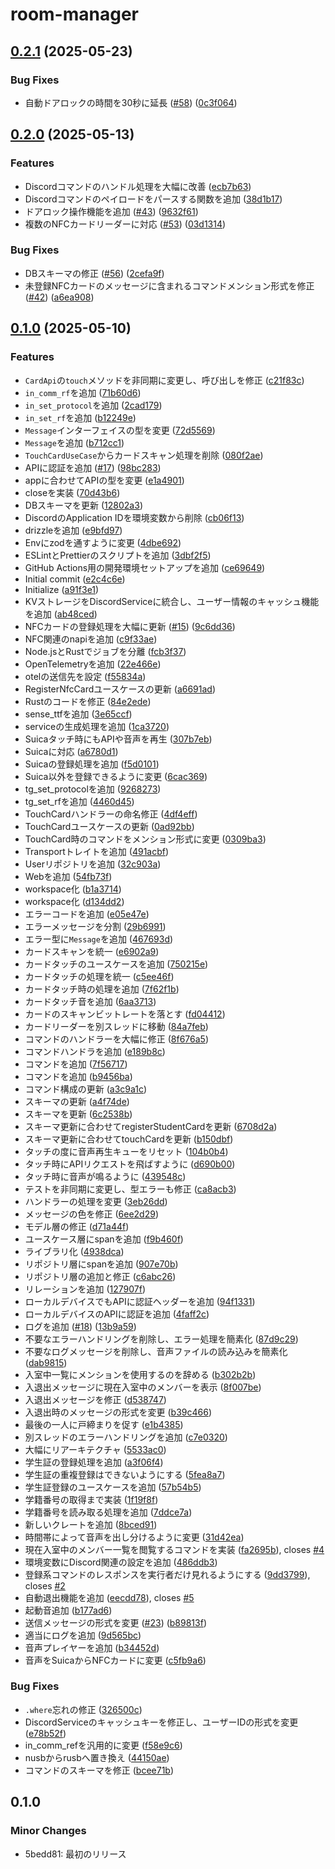 # room-manager

## [0.2.1](https://github.com/tuatmcc/room-manager/compare/v0.2.0...v0.2.1) (2025-05-23)


### Bug Fixes

* 自動ドアロックの時間を30秒に延長 ([#58](https://github.com/tuatmcc/room-manager/issues/58)) ([0c3f064](https://github.com/tuatmcc/room-manager/commit/0c3f064e60103c2b0645baf43d74dfba76cca37e))

## [0.2.0](https://github.com/tuatmcc/room-manager/compare/v0.1.0...v0.2.0) (2025-05-13)


### Features

* Discordコマンドのハンドル処理を大幅に改善 ([ecb7b63](https://github.com/tuatmcc/room-manager/commit/ecb7b63957f9553626510bdc2185267e7d3823f3))
* Discordコマンドのペイロードをパースする関数を追加 ([38d1b17](https://github.com/tuatmcc/room-manager/commit/38d1b171f0a0f14c51ccf1b5dc66b9a828e39d09))
* ドアロック操作機能を追加 ([#43](https://github.com/tuatmcc/room-manager/issues/43)) ([9632f61](https://github.com/tuatmcc/room-manager/commit/9632f6162404c96e2cb566318aa408e6b8c84cf6))
* 複数のNFCカードリーダーに対応 ([#53](https://github.com/tuatmcc/room-manager/issues/53)) ([03d1314](https://github.com/tuatmcc/room-manager/commit/03d13144ed987d42959613d58d77535059264a2d))


### Bug Fixes

* DBスキーマの修正 ([#56](https://github.com/tuatmcc/room-manager/issues/56)) ([2cefa9f](https://github.com/tuatmcc/room-manager/commit/2cefa9f29d9b40cb6e56a58cf31ff018adecb125))
* 未登録NFCカードのメッセージに含まれるコマンドメンション形式を修正 ([#42](https://github.com/tuatmcc/room-manager/issues/42)) ([a6ea908](https://github.com/tuatmcc/room-manager/commit/a6ea908a58a4f78eb365844d8764e289eb129735))

## [0.1.0](https://github.com/tuatmcc/room-manager/compare/v0.0.1...v0.1.0) (2025-05-10)


### Features

* `CardApi`の`touch`メソッドを非同期に変更し、呼び出しを修正 ([c21f83c](https://github.com/tuatmcc/room-manager/commit/c21f83cee5ce2a160a81566cb182799c36d3dda4))
* `in_comm_rf`を追加 ([71b60d6](https://github.com/tuatmcc/room-manager/commit/71b60d61a66c9744af0ef4a0873de2279a2f87f7))
* `in_set_protocol`を追加 ([2cad179](https://github.com/tuatmcc/room-manager/commit/2cad1796f83d50ed114d62b644454063f5d19e33))
* `in_set_rf`を追加 ([b12249e](https://github.com/tuatmcc/room-manager/commit/b12249ec916246dbb2a2f3ccb88b55d45c54ea53))
* `Message`インターフェイスの型を変更 ([72d5569](https://github.com/tuatmcc/room-manager/commit/72d5569b4fb55e898eac01e11e873e155cb8c112))
* `Message`を追加 ([b712cc1](https://github.com/tuatmcc/room-manager/commit/b712cc1a7658f3e559a290b0c5dc5fbabfb446ce))
* `TouchCardUseCase`からカードスキャン処理を削除 ([080f2ae](https://github.com/tuatmcc/room-manager/commit/080f2ae9732ab1f90d7475a4e07da097d443944d))
* APIに認証を追加 ([#17](https://github.com/tuatmcc/room-manager/issues/17)) ([98bc283](https://github.com/tuatmcc/room-manager/commit/98bc28360431b63e6e423f16174c49f00c47d4fb))
* appに合わせてAPIの型を変更 ([e1a4901](https://github.com/tuatmcc/room-manager/commit/e1a490164f0799d81a05c7b74c1c872b98136911))
* closeを実装 ([70d43b6](https://github.com/tuatmcc/room-manager/commit/70d43b6b79ae2d3dd9a6f860683a7bfe1ad1604b))
* DBスキーマを更新 ([12802a3](https://github.com/tuatmcc/room-manager/commit/12802a36f9ae367c3b289eb7d5842a1354d2594b))
* DiscordのApplication IDを環境変数から削除 ([cb06f13](https://github.com/tuatmcc/room-manager/commit/cb06f1328f8b3d4a14ae07fc0ca066931053c228))
* drizzleを追加 ([e9bfd97](https://github.com/tuatmcc/room-manager/commit/e9bfd97438105d62b90ecd9a6c5a315679605d63))
* Envにzodを通すように変更 ([4dbe692](https://github.com/tuatmcc/room-manager/commit/4dbe6926269bbd81be94eeae3e296566a02e3a0e))
* ESLintとPrettierのスクリプトを追加 ([3dbf2f5](https://github.com/tuatmcc/room-manager/commit/3dbf2f519e5809ea860b1b67f333ad50fee14539))
* GitHub Actions用の開発環境セットアップを追加 ([ce69649](https://github.com/tuatmcc/room-manager/commit/ce696492e38ddf3a8bf70a156d560c981e69c245))
* Initial commit ([e2c4c6e](https://github.com/tuatmcc/room-manager/commit/e2c4c6e29cc78287568c0b87d308af8757420247))
* Initialize ([a91f3e1](https://github.com/tuatmcc/room-manager/commit/a91f3e1008278f2525773ae86948221dbf283890))
* KVストレージをDiscordServiceに統合し、ユーザー情報のキャッシュ機能を追加 ([ab48ced](https://github.com/tuatmcc/room-manager/commit/ab48ced1e1cd0a4c7595a54c3623a74231c721b4))
* NFCカードの登録処理を大幅に更新 ([#15](https://github.com/tuatmcc/room-manager/issues/15)) ([9c6dd36](https://github.com/tuatmcc/room-manager/commit/9c6dd3656b51280e908e4ee8369a1646ad268557))
* NFC関連のnapiを追加 ([c9f33ae](https://github.com/tuatmcc/room-manager/commit/c9f33ae50566701e6a1ea0e696796435d011b9ff))
* Node.jsとRustでジョブを分離 ([fcb3f37](https://github.com/tuatmcc/room-manager/commit/fcb3f37d6f1499c979c9d0cec5474f9620040d15))
* OpenTelemetryを追加 ([22e466e](https://github.com/tuatmcc/room-manager/commit/22e466e0d51795fb8fc35ee5df66290f09be249c))
* otelの送信先を設定 ([f55834a](https://github.com/tuatmcc/room-manager/commit/f55834a0e066cdc6b2ca4ada8335ca61d1df6e3b))
* RegisterNfcCardユースケースの更新 ([a6691ad](https://github.com/tuatmcc/room-manager/commit/a6691ad6687e76345eb81daf3c524dfc252b87a8))
* Rustのコードを修正 ([84e2ede](https://github.com/tuatmcc/room-manager/commit/84e2edef059dbb7efae6f8a56d6f09685a2e8aad))
* sense_ttfを追加 ([3e65ccf](https://github.com/tuatmcc/room-manager/commit/3e65ccf3087cf48f1c5ffe3f1139a7ccbf5dd0e0))
* serviceの生成処理を追加 ([1ca3720](https://github.com/tuatmcc/room-manager/commit/1ca3720ee54d9db798e2879d6c92c5d2734884b1))
* Suicaタッチ時にもAPIや音声を再生 ([307b7eb](https://github.com/tuatmcc/room-manager/commit/307b7eb96aeff656a22ddb21781ad9a24915f030))
* Suicaに対応 ([a6780d1](https://github.com/tuatmcc/room-manager/commit/a6780d19336e1b0e4a472316522933fdeffc6cef))
* Suicaの登録処理を追加 ([f5d0101](https://github.com/tuatmcc/room-manager/commit/f5d01016fb943add28a7e7ae14a737006b3a1d6d))
* Suica以外を登録できるように変更 ([6cac369](https://github.com/tuatmcc/room-manager/commit/6cac36935e24bc451c06c680e88222cf00030d33))
* tg_set_protocolを追加 ([9268273](https://github.com/tuatmcc/room-manager/commit/92682736ba85c8f147624a7ab4e190a88cea4d57))
* tg_set_rfを追加 ([4460d45](https://github.com/tuatmcc/room-manager/commit/4460d453331d9ea0a676e49d5856c3029b3e09b0))
* TouchCardハンドラーの命名修正 ([4df4eff](https://github.com/tuatmcc/room-manager/commit/4df4eff3dd658aea862dca507ab7d715fb67b47f))
* TouchCardユースケースの更新 ([0ad92bb](https://github.com/tuatmcc/room-manager/commit/0ad92bb2cb4dda70d09b971c36b8c4f182d5cb29))
* TouchCard時のコマンドをメンション形式に変更 ([0309ba3](https://github.com/tuatmcc/room-manager/commit/0309ba353b4e75613e5a732ae2bc7e372b33c712))
* Transportトレイトを追加 ([491acbf](https://github.com/tuatmcc/room-manager/commit/491acbf228e113fe9bb133d07980f0715edc7341))
* Userリポジトリを追加 ([32c903a](https://github.com/tuatmcc/room-manager/commit/32c903a9bd820d162b532b64dd5a1b23854d7480))
* Webを追加 ([54fb73f](https://github.com/tuatmcc/room-manager/commit/54fb73f454bcab751a5aa450cb1923167f59c563))
* workspace化 ([b1a3714](https://github.com/tuatmcc/room-manager/commit/b1a3714690f3fce96e56e24118eeab078cd5f2d9))
* workspace化 ([d134dd2](https://github.com/tuatmcc/room-manager/commit/d134dd224e042481fc0421396952d0c1d8083c5e))
* エラーコードを追加 ([e05e47e](https://github.com/tuatmcc/room-manager/commit/e05e47e746de800fecaf0e82eca6cc95654fb4cf))
* エラーメッセージを分割 ([29b6991](https://github.com/tuatmcc/room-manager/commit/29b6991c929ed2a4d8bc093472acad4c9311c661))
* エラー型に`Message`を追加 ([467693d](https://github.com/tuatmcc/room-manager/commit/467693d82a86092c9381309ca16574dd51283da0))
* カードスキャンを統一 ([e6902a9](https://github.com/tuatmcc/room-manager/commit/e6902a99f02e29bc96e0389e58533ce7c46c5bb4))
* カードタッチのユースケースを追加 ([750215e](https://github.com/tuatmcc/room-manager/commit/750215ed52068c4aa1bba99ad3c1eff638808ed3))
* カードタッチの処理を統一 ([c5ee46f](https://github.com/tuatmcc/room-manager/commit/c5ee46f66e02c69b501b42447c97425d2181f588))
* カードタッチ時の処理を追加 ([7f62f1b](https://github.com/tuatmcc/room-manager/commit/7f62f1ba766c1991e6339d5e96025b5273e117d4))
* カードタッチ音を追加 ([6aa3713](https://github.com/tuatmcc/room-manager/commit/6aa37136ce75878b89559aa3ceb4533fec62b71e))
* カードのスキャンビットレートを落とす ([fd04412](https://github.com/tuatmcc/room-manager/commit/fd0441212e3127fa9bf81a6415e5312c57149334))
* カードリーダーを別スレッドに移動 ([84a7feb](https://github.com/tuatmcc/room-manager/commit/84a7feb344846149ed11cf3e105ae061d366bf50))
* コマンドのハンドラーを大幅に修正 ([8f676a5](https://github.com/tuatmcc/room-manager/commit/8f676a578b1f5ddbb15ecd62be4106ef2d30ad74))
* コマンドハンドラを追加 ([e189b8c](https://github.com/tuatmcc/room-manager/commit/e189b8cd5ac8e564ef2d095baab3803a11194087))
* コマンドを追加 ([7f56717](https://github.com/tuatmcc/room-manager/commit/7f56717d74ec5e555db50b07012fd6d8db01d27f))
* コマンドを追加 ([b9456ba](https://github.com/tuatmcc/room-manager/commit/b9456ba7a6544e4fe13f21f9afb2923aac8f9454))
* コマンド構成の更新 ([a3c9a1c](https://github.com/tuatmcc/room-manager/commit/a3c9a1ccbf16e6b5814870b2464dafd02b806320))
* スキーマの更新 ([a4f74de](https://github.com/tuatmcc/room-manager/commit/a4f74de0b491ad05806cbf565d16328e278e84f2))
* スキーマを更新 ([6c2538b](https://github.com/tuatmcc/room-manager/commit/6c2538b91b835f7cca3abe366ea4a1be437f844a))
* スキーマ更新に合わせてregisterStudentCardを更新 ([6708d2a](https://github.com/tuatmcc/room-manager/commit/6708d2aaf766250f77300536d9715f399983ea2c))
* スキーマ更新に合わせてtouchCardを更新 ([b150dbf](https://github.com/tuatmcc/room-manager/commit/b150dbf9e0efd8bc8fdc914c56728f5b6a7d903a))
* タッチの度に音声再生キューをリセット ([104b0b4](https://github.com/tuatmcc/room-manager/commit/104b0b4a5911fa5b1ecfc23d88cb30be6f670da1))
* タッチ時にAPIリクエストを飛ばすように ([d690b00](https://github.com/tuatmcc/room-manager/commit/d690b008fe0cfc6c75ad37b9b9b787bdd4286258))
* タッチ時に音声が鳴るように ([439548c](https://github.com/tuatmcc/room-manager/commit/439548c5be38f3029d690c06f3465079a1b79257))
* テストを非同期に変更し、型エラーも修正 ([ca8acb3](https://github.com/tuatmcc/room-manager/commit/ca8acb36338bbff5640a93995fde7e2ce63f8c92))
* ハンドラーの処理を変更 ([3eb26dd](https://github.com/tuatmcc/room-manager/commit/3eb26ddb37a1d9510f1d0099439b55c9799cd94b))
* メッセージの色を修正 ([6ee2d29](https://github.com/tuatmcc/room-manager/commit/6ee2d298659db8fae938a5cb857bca5b9e5321cc))
* モデル層の修正 ([d71a44f](https://github.com/tuatmcc/room-manager/commit/d71a44f7807200cf249b9b386a45986c7a575f18))
* ユースケース層にspanを追加 ([f9b460f](https://github.com/tuatmcc/room-manager/commit/f9b460fccb50747cda938fbfa15eb056069933b6))
* ライブラリ化 ([4938dca](https://github.com/tuatmcc/room-manager/commit/4938dca1846f3add0897e84f2b80b438cb9bb0c3))
* リポジトリ層にspanを追加 ([907e70b](https://github.com/tuatmcc/room-manager/commit/907e70b1ccc44e622397efb84d046e241687bcab))
* リポジトリ層の追加と修正 ([c6abc26](https://github.com/tuatmcc/room-manager/commit/c6abc26c8c14c77461e9dfab329d0e8dab1586d9))
* リレーションを追加 ([127907f](https://github.com/tuatmcc/room-manager/commit/127907fe10bf63b44548b815828c71dbde52a4c7))
* ローカルデバイスでもAPIに認証ヘッダーを追加 ([94f1331](https://github.com/tuatmcc/room-manager/commit/94f13314f2ca71a1497be9b917b20c2f1da9bec8))
* ローカルデバイスのAPIに認証を追加 ([4faff2c](https://github.com/tuatmcc/room-manager/commit/4faff2cc641adc5ffe61fcdd3aba065efb222070))
* ログを追加 ([#18](https://github.com/tuatmcc/room-manager/issues/18)) ([13b9a59](https://github.com/tuatmcc/room-manager/commit/13b9a597a91169dd8402a5087e25e54708b0364a))
* 不要なエラーハンドリングを削除し、エラー処理を簡素化 ([87d9c29](https://github.com/tuatmcc/room-manager/commit/87d9c29797381099023ed9da444a970c8b7bc5de))
* 不要なログメッセージを削除し、音声ファイルの読み込みを簡素化 ([dab9815](https://github.com/tuatmcc/room-manager/commit/dab9815c1f5140ea816a7bc0b901b505e0f802c9))
* 入室中一覧にメンションを使用するのを辞める ([b302b2b](https://github.com/tuatmcc/room-manager/commit/b302b2b527b4667b96c67834d1d7573d37d1f216))
* 入退出メッセージに現在入室中のメンバーを表示 ([8f007be](https://github.com/tuatmcc/room-manager/commit/8f007be32b1880ea6cdba40af241ab75fbc266af))
* 入退出メッセージを修正 ([d538747](https://github.com/tuatmcc/room-manager/commit/d538747a23241484b1d2097d09bbf13d27c202d2))
* 入退出時のメッセージの形式を変更 ([b39c466](https://github.com/tuatmcc/room-manager/commit/b39c4666335261dfd12e9044fceb697346cb21b3))
* 最後の一人に戸締まりを促す ([e1b4385](https://github.com/tuatmcc/room-manager/commit/e1b4385d445b93bdc98d3695931df1a483c482cb))
* 別スレッドのエラーハンドリングを追加 ([c7e0320](https://github.com/tuatmcc/room-manager/commit/c7e0320dcd9f2f65ab86af9619a9a8717f2f528e))
* 大幅にリアーキテクチャ ([5533ac0](https://github.com/tuatmcc/room-manager/commit/5533ac0266ffa121229ddef63c510b37d27ab28f))
* 学生証の登録処理を追加 ([a3f06f4](https://github.com/tuatmcc/room-manager/commit/a3f06f4c754bb6fe9257095471cc9e89e4173ecd))
* 学生証の重複登録はできないようにする ([5fea8a7](https://github.com/tuatmcc/room-manager/commit/5fea8a7c6713fdd620bb14850a8312112461ef77))
* 学生証登録のユースケースを追加 ([57b54b5](https://github.com/tuatmcc/room-manager/commit/57b54b5407bba755f584a1cb85b12dca69f9d11d))
* 学籍番号の取得まで実装 ([1f19f8f](https://github.com/tuatmcc/room-manager/commit/1f19f8fd6a991f8c3904f3cacf465a53b113bef0))
* 学籍番号を読み取る処理を追加 ([7ddce7a](https://github.com/tuatmcc/room-manager/commit/7ddce7a8583babd5659e30bc8aca4db0812b8062))
* 新しいクレートを追加 ([8bced91](https://github.com/tuatmcc/room-manager/commit/8bced91d1858802ad60eb711d74331c38e69b0af))
* 時間帯によって音声を出し分けるように変更 ([31d42ea](https://github.com/tuatmcc/room-manager/commit/31d42eafff176df38566ab5b80a3ba0217d55631))
* 現在入室中のメンバー一覧を閲覧するコマンドを実装 ([fa2695b](https://github.com/tuatmcc/room-manager/commit/fa2695bc38b826df31ab28b45f6d1e9000406ec1)), closes [#4](https://github.com/tuatmcc/room-manager/issues/4)
* 環境変数にDiscord関連の設定を追加 ([486ddb3](https://github.com/tuatmcc/room-manager/commit/486ddb378f79ef8e321e15796444d87749d20f78))
* 登録系コマンドのレスポンスを実行者だけ見れるようにする ([9dd3799](https://github.com/tuatmcc/room-manager/commit/9dd3799aa614c4e1506aba0f228c704b313e356d)), closes [#2](https://github.com/tuatmcc/room-manager/issues/2)
* 自動退出機能を追加 ([eecdd78](https://github.com/tuatmcc/room-manager/commit/eecdd7898969dade40e914607b1f87dd63361d27)), closes [#5](https://github.com/tuatmcc/room-manager/issues/5)
* 起動音追加 ([b177ad6](https://github.com/tuatmcc/room-manager/commit/b177ad69699082044aa6003a3fcc75f2bc2067d4))
* 送信メッセージの形式を変更 ([#23](https://github.com/tuatmcc/room-manager/issues/23)) ([b89813f](https://github.com/tuatmcc/room-manager/commit/b89813fa533fdee3dc15ee2ac5755421632d6266))
* 適当にログを追加 ([9d565bc](https://github.com/tuatmcc/room-manager/commit/9d565bc89537e20da057cd060b88c2306021a134))
* 音声プレイヤーを追加 ([b34452d](https://github.com/tuatmcc/room-manager/commit/b34452d9d4807bbcdafcf7468e16fe39fbf6c5c7))
* 音声をSuicaからNFCカードに変更 ([c5fb9a6](https://github.com/tuatmcc/room-manager/commit/c5fb9a63ca2294120762aee59a727c0d627a050f))


### Bug Fixes

* `.where`忘れの修正 ([326500c](https://github.com/tuatmcc/room-manager/commit/326500ccd3848cc364a97518125806c889e3d24d))
* DiscordServiceのキャッシュキーを修正し、ユーザーIDの形式を変更 ([e78b52f](https://github.com/tuatmcc/room-manager/commit/e78b52fe151d95eeddb9a92bbc56be557ed20a7d))
* in_comm_refを汎用的に変更 ([f58e9c6](https://github.com/tuatmcc/room-manager/commit/f58e9c6ce0c8eff47f73183ec13f10f8328dd5ec))
* nusbからrusbへ置き換え ([44150ae](https://github.com/tuatmcc/room-manager/commit/44150ae53d65e61a99b9b861b71bc80ce6385ae2))
* コマンドのスキーマを修正 ([bcee71b](https://github.com/tuatmcc/room-manager/commit/bcee71bbd69f54fb2183e757ef50d230078d395b))

## 0.1.0

### Minor Changes

- 5bedd81: 最初のリリース
